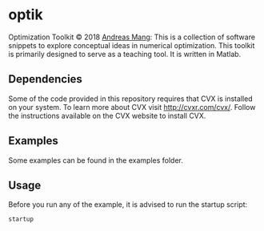 # optik
Optimization Toolkit &copy; 2018 [Andreas Mang](http://www.math.uh.edu/~andreas): This is a collection of software snippets to explore conceptual ideas in numerical optimization. This toolkit is primarily designed to serve as a teaching tool. It is written in Matlab.



## Dependencies
Some of the code provided in this repository requires that CVX is installed on your system. To learn more about CVX visit http://cvxr.com/cvx/. Follow the instructions available on the CVX website to install CVX.

## Examples
Some examples can be found in the examples folder.

## Usage
Before you run any of the example, it is advised to run the startup script:

```startup```
